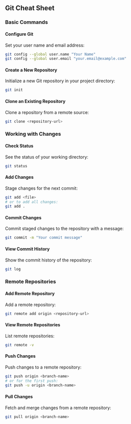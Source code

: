 ## Git Cheat Sheet

### Basic Commands

#### Configure Git

Set your user name and email address:

```sh
git config --global user.name "Your Name"
git config --global user.email "your.email@example.com"
```

#### Create a New Repository

Initialize a new Git repository in your project directory:

```sh
git init
```

#### Clone an Existing Repository

Clone a repository from a remote source:

```sh
git clone <repository-url>
```

### Working with Changes

#### Check Status

See the status of your working directory:

```sh
git status
```

#### Add Changes

Stage changes for the next commit:

```sh
git add <file>
# or to add all changes:
git add .
```


#### Commit Changes

Commit staged changes to the repository with a message:

```sh
git commit -m "Your commit message"
```


#### View Commit History

Show the commit history of the repository:

```sh
git log
```

### Remote Repositories

#### Add Remote Repository

Add a remote repository:

```sh
git remote add origin <repository-url>
```

#### View Remote Repositories

List remote repositories:

```sh
git remote -v
```


#### Push Changes

Push changes to a remote repository:

```sh
git push origin <branch-name>
# or for the first push:
git push -u origin <branch-name>
```

#### Pull Changes

Fetch and merge changes from a remote repository:

```sh
git pull origin <branch-name>
```